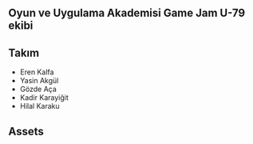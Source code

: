 ## Oyun ve Uygulama Akademisi Game Jam U-79 ekibi

## Takım
* Eren Kalfa
* Yasin Akgül
* Gözde Aça
* Kadir Karayiğit
* Hilal Karaku
  
  
## Assets
